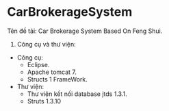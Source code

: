 # CarBrokerageSystem
Tên đề tài: Car Brokerage System Based On Feng Shui.
1. Công cụ và thư viện:
  + Công cụ:
    - Eclipse.
    - Apache tomcat 7.
    - Structs 1 FrameWork.
  + Thư viện:
    - Thư viện kết nối database jtds 1.3.1.
    - Struts 1.3.10
